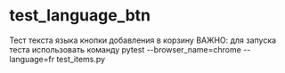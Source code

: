 # test_language_btn
Тест текста языка кнопки добавления в корзину
ВАЖНО: для запуска теста использовать команду pytest --browser_name=chrome --language=fr test_items.py

